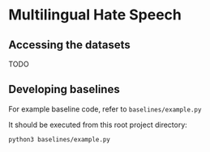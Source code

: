 # Multilingual Hate Speech

## Accessing the datasets
TODO

## Developing baselines
For example baseline code, refer to `baselines/example.py`

It should be executed from this root project directory:

```
python3 baselines/example.py
```
